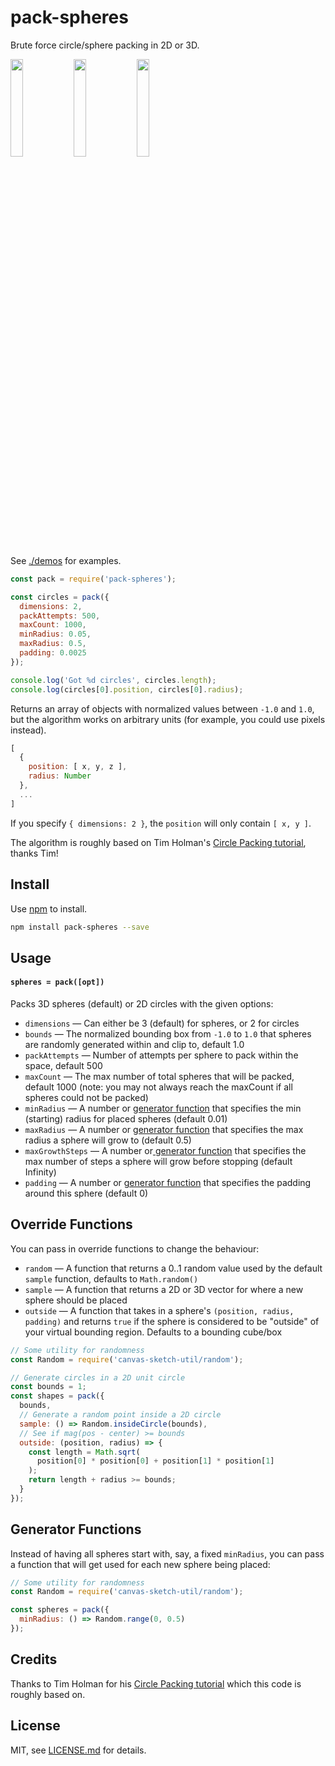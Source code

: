 # pack-spheres

Brute force circle/sphere packing in 2D or 3D.

<img src="https://raw.githubusercontent.com/mattdesl/pack-spheres/master/demos/2d.png" width="20%" /><img src="https://raw.githubusercontent.com/mattdesl/pack-spheres/master/demos/2d-circle.png" width="20%" /><img src="https://raw.githubusercontent.com/mattdesl/pack-spheres/master/demos/3d.png" width="20%" />

See [./demos](./demos) for examples.

```js
const pack = require('pack-spheres');

const circles = pack({
  dimensions: 2,
  packAttempts: 500,
  maxCount: 1000,
  minRadius: 0.05,
  maxRadius: 0.5,
  padding: 0.0025
});

console.log('Got %d circles', circles.length);
console.log(circles[0].position, circles[0].radius);
```

Returns an array of objects with normalized values between `-1.0` and `1.0`, but the algorithm works on arbitrary units (for example, you could use pixels instead).

```js
[ 
  {
    position: [ x, y, z ],
    radius: Number
  },
  ...
]
```

If you specify `{ dimensions: 2 }`, the `position` will only contain `[ x, y ]`.

The algorithm is roughly based on Tim Holman's [Circle Packing tutorial](https://generativeartistry.com/tutorials/circle-packing/), thanks Tim!

## Install

Use [npm](https://npmjs.com/) to install.

```sh
npm install pack-spheres --save
```

## Usage

#### `spheres = pack([opt])`

Packs 3D spheres (default) or 2D circles with the given options:

- `dimensions` — Can either be 3 (default) for spheres, or 2 for circles
- `bounds` — The normalized bounding box from `-1.0` to `1.0` that spheres are randomly generated within and clip to, default 1.0
- `packAttempts` — Number of attempts per sphere to pack within the space, default 500
- `maxCount` — The max number of total spheres that will be packed, default 1000 (note: you may not always reach the maxCount if all spheres could not be packed)
- `minRadius` — A number or [generator function](#generator-functions) that specifies the min (starting) radius for placed spheres (default 0.01)
- `maxRadius` — A number or [generator function](#generator-functions) that specifies the max radius a sphere will grow to (default 0.5)
- `maxGrowthSteps` — A number or[ generator function](#generator-functions) that specifies the max number of steps a sphere will grow before stopping (default Infinity)
- `padding` — A number or [generator function](#generator-functions) that specifies the padding around this sphere (default 0)

## Override Functions

You can pass in override functions to change the behaviour:

- `random` — A function that returns a 0..1 random value used by the default `sample` function, defaults to `Math.random()`
- `sample` — A function that returns a 2D or 3D vector for where a new sphere should be placed
- `outside` — A function that takes in a sphere's `(position, radius, padding)` and returns `true` if the sphere is considered to be "outside" of your virtual bounding region. Defaults to a bounding cube/box

```js
// Some utility for randomness
const Random = require('canvas-sketch-util/random');

// Generate circles in a 2D unit circle
const bounds = 1;
const shapes = pack({
  bounds,
  // Generate a random point inside a 2D circle
  sample: () => Random.insideCircle(bounds),
  // See if mag(pos - center) >= bounds
  outside: (position, radius) => {
    const length = Math.sqrt(
      position[0] * position[0] + position[1] * position[1]
    );
    return length + radius >= bounds;
  }
});
```

## Generator Functions

Instead of having all spheres start with, say, a fixed `minRadius`, you can pass a function that will get used for each new sphere being placed:

```js
// Some utility for randomness
const Random = require('canvas-sketch-util/random');

const spheres = pack({
  minRadius: () => Random.range(0, 0.5)
});
```

## Credits

Thanks to Tim Holman for his [Circle Packing tutorial](https://generativeartistry.com/tutorials/circle-packing/) which this code is roughly based on.

## License

MIT, see [LICENSE.md](http://github.com/mattdesl/pack-spheres/blob/master/LICENSE.md) for details.
